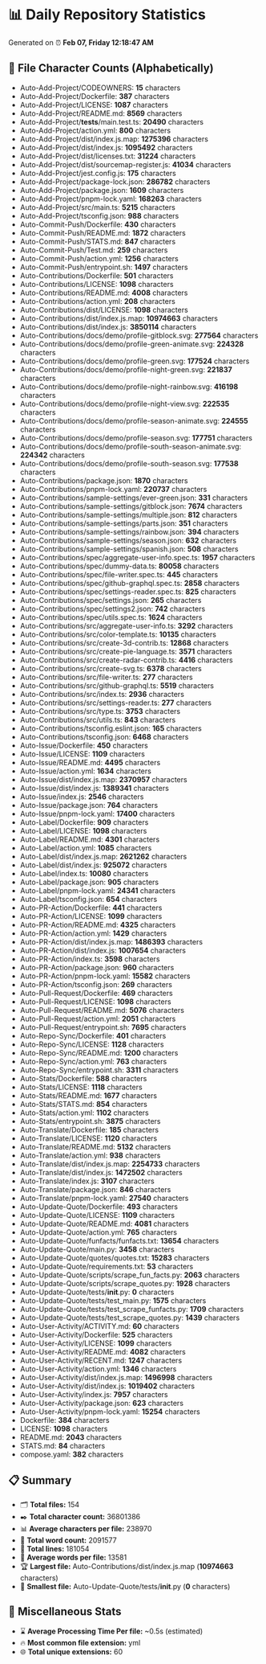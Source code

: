 # 📊 Daily Repository Statistics
Generated on ⏰ **Feb 07, Friday 12:18:47 AM**

## 📂 File Character Counts (Alphabetically)
- Auto-Add-Project/CODEOWNERS: **15** characters
- Auto-Add-Project/Dockerfile: **387** characters
- Auto-Add-Project/LICENSE: **1087** characters
- Auto-Add-Project/README.md: **8569** characters
- Auto-Add-Project/__tests__/main.test.ts: **20490** characters
- Auto-Add-Project/action.yml: **800** characters
- Auto-Add-Project/dist/index.js.map: **1275396** characters
- Auto-Add-Project/dist/index.js: **1095492** characters
- Auto-Add-Project/dist/licenses.txt: **31224** characters
- Auto-Add-Project/dist/sourcemap-register.js: **41034** characters
- Auto-Add-Project/jest.config.js: **175** characters
- Auto-Add-Project/package-lock.json: **286782** characters
- Auto-Add-Project/package.json: **1609** characters
- Auto-Add-Project/pnpm-lock.yaml: **168263** characters
- Auto-Add-Project/src/main.ts: **5215** characters
- Auto-Add-Project/tsconfig.json: **988** characters
- Auto-Commit-Push/Dockerfile: **430** characters
- Auto-Commit-Push/README.md: **1872** characters
- Auto-Commit-Push/STATS.md: **847** characters
- Auto-Commit-Push/Test.md: **259** characters
- Auto-Commit-Push/action.yml: **1256** characters
- Auto-Commit-Push/entrypoint.sh: **1497** characters
- Auto-Contributions/Dockerfile: **501** characters
- Auto-Contributions/LICENSE: **1098** characters
- Auto-Contributions/README.md: **4008** characters
- Auto-Contributions/action.yml: **208** characters
- Auto-Contributions/dist/LICENSE: **1098** characters
- Auto-Contributions/dist/index.js.map: **10974663** characters
- Auto-Contributions/dist/index.js: **3850114** characters
- Auto-Contributions/docs/demo/profile-gitblock.svg: **277564** characters
- Auto-Contributions/docs/demo/profile-green-animate.svg: **224328** characters
- Auto-Contributions/docs/demo/profile-green.svg: **177524** characters
- Auto-Contributions/docs/demo/profile-night-green.svg: **221837** characters
- Auto-Contributions/docs/demo/profile-night-rainbow.svg: **416198** characters
- Auto-Contributions/docs/demo/profile-night-view.svg: **222535** characters
- Auto-Contributions/docs/demo/profile-season-animate.svg: **224555** characters
- Auto-Contributions/docs/demo/profile-season.svg: **177751** characters
- Auto-Contributions/docs/demo/profile-south-season-animate.svg: **224342** characters
- Auto-Contributions/docs/demo/profile-south-season.svg: **177538** characters
- Auto-Contributions/package.json: **1870** characters
- Auto-Contributions/pnpm-lock.yaml: **220737** characters
- Auto-Contributions/sample-settings/ever-green.json: **331** characters
- Auto-Contributions/sample-settings/gitblock.json: **7674** characters
- Auto-Contributions/sample-settings/multiple.json: **812** characters
- Auto-Contributions/sample-settings/parts.json: **351** characters
- Auto-Contributions/sample-settings/rainbow.json: **394** characters
- Auto-Contributions/sample-settings/season.json: **632** characters
- Auto-Contributions/sample-settings/spanish.json: **508** characters
- Auto-Contributions/spec/aggregate-user-info.spec.ts: **1957** characters
- Auto-Contributions/spec/dummy-data.ts: **80058** characters
- Auto-Contributions/spec/file-writer.spec.ts: **445** characters
- Auto-Contributions/spec/github-graphql.spec.ts: **2858** characters
- Auto-Contributions/spec/settings-reader.spec.ts: **825** characters
- Auto-Contributions/spec/settings.json: **265** characters
- Auto-Contributions/spec/settings2.json: **742** characters
- Auto-Contributions/spec/utils.spec.ts: **1624** characters
- Auto-Contributions/src/aggregate-user-info.ts: **3292** characters
- Auto-Contributions/src/color-template.ts: **10135** characters
- Auto-Contributions/src/create-3d-contrib.ts: **12868** characters
- Auto-Contributions/src/create-pie-language.ts: **3571** characters
- Auto-Contributions/src/create-radar-contrib.ts: **4416** characters
- Auto-Contributions/src/create-svg.ts: **6378** characters
- Auto-Contributions/src/file-writer.ts: **277** characters
- Auto-Contributions/src/github-graphql.ts: **5519** characters
- Auto-Contributions/src/index.ts: **2936** characters
- Auto-Contributions/src/settings-reader.ts: **277** characters
- Auto-Contributions/src/type.ts: **3753** characters
- Auto-Contributions/src/utils.ts: **843** characters
- Auto-Contributions/tsconfig.eslint.json: **165** characters
- Auto-Contributions/tsconfig.json: **6468** characters
- Auto-Issue/Dockerfile: **450** characters
- Auto-Issue/LICENSE: **1109** characters
- Auto-Issue/README.md: **4495** characters
- Auto-Issue/action.yml: **1634** characters
- Auto-Issue/dist/index.js.map: **2370957** characters
- Auto-Issue/dist/index.js: **1389341** characters
- Auto-Issue/index.js: **2546** characters
- Auto-Issue/package.json: **764** characters
- Auto-Issue/pnpm-lock.yaml: **17400** characters
- Auto-Label/Dockerfile: **909** characters
- Auto-Label/LICENSE: **1098** characters
- Auto-Label/README.md: **4301** characters
- Auto-Label/action.yml: **1085** characters
- Auto-Label/dist/index.js.map: **2621262** characters
- Auto-Label/dist/index.js: **925072** characters
- Auto-Label/index.ts: **10080** characters
- Auto-Label/package.json: **905** characters
- Auto-Label/pnpm-lock.yaml: **24341** characters
- Auto-Label/tsconfig.json: **654** characters
- Auto-PR-Action/Dockerfile: **441** characters
- Auto-PR-Action/LICENSE: **1099** characters
- Auto-PR-Action/README.md: **4325** characters
- Auto-PR-Action/action.yml: **1429** characters
- Auto-PR-Action/dist/index.js.map: **1486393** characters
- Auto-PR-Action/dist/index.js: **1007654** characters
- Auto-PR-Action/index.ts: **3598** characters
- Auto-PR-Action/package.json: **960** characters
- Auto-PR-Action/pnpm-lock.yaml: **15582** characters
- Auto-PR-Action/tsconfig.json: **269** characters
- Auto-Pull-Request/Dockerfile: **469** characters
- Auto-Pull-Request/LICENSE: **1098** characters
- Auto-Pull-Request/README.md: **5076** characters
- Auto-Pull-Request/action.yml: **2051** characters
- Auto-Pull-Request/entrypoint.sh: **7695** characters
- Auto-Repo-Sync/Dockerfile: **401** characters
- Auto-Repo-Sync/LICENSE: **1128** characters
- Auto-Repo-Sync/README.md: **1200** characters
- Auto-Repo-Sync/action.yml: **763** characters
- Auto-Repo-Sync/entrypoint.sh: **3311** characters
- Auto-Stats/Dockerfile: **588** characters
- Auto-Stats/LICENSE: **1118** characters
- Auto-Stats/README.md: **1677** characters
- Auto-Stats/STATS.md: **854** characters
- Auto-Stats/action.yml: **1102** characters
- Auto-Stats/entrypoint.sh: **3875** characters
- Auto-Translate/Dockerfile: **185** characters
- Auto-Translate/LICENSE: **1120** characters
- Auto-Translate/README.md: **5132** characters
- Auto-Translate/action.yml: **938** characters
- Auto-Translate/dist/index.js.map: **2254733** characters
- Auto-Translate/dist/index.js: **1472502** characters
- Auto-Translate/index.js: **3107** characters
- Auto-Translate/package.json: **846** characters
- Auto-Translate/pnpm-lock.yaml: **27540** characters
- Auto-Update-Quote/Dockerfile: **493** characters
- Auto-Update-Quote/LICENSE: **1109** characters
- Auto-Update-Quote/README.md: **4081** characters
- Auto-Update-Quote/action.yml: **765** characters
- Auto-Update-Quote/funfacts/funfacts.txt: **13654** characters
- Auto-Update-Quote/main.py: **3458** characters
- Auto-Update-Quote/quotes/quotes.txt: **15283** characters
- Auto-Update-Quote/requirements.txt: **53** characters
- Auto-Update-Quote/scripts/scrape_fun_facts.py: **2063** characters
- Auto-Update-Quote/scripts/scrape_quotes.py: **1928** characters
- Auto-Update-Quote/tests/__init__.py: **0** characters
- Auto-Update-Quote/tests/test_main.py: **1575** characters
- Auto-Update-Quote/tests/test_scrape_funfacts.py: **1709** characters
- Auto-Update-Quote/tests/test_scrape_quotes.py: **1439** characters
- Auto-User-Activity/ACTIVITY.md: **60** characters
- Auto-User-Activity/Dockerfile: **525** characters
- Auto-User-Activity/LICENSE: **1099** characters
- Auto-User-Activity/README.md: **4082** characters
- Auto-User-Activity/RECENT.md: **1247** characters
- Auto-User-Activity/action.yml: **1346** characters
- Auto-User-Activity/dist/index.js.map: **1496998** characters
- Auto-User-Activity/dist/index.js: **1019402** characters
- Auto-User-Activity/index.js: **7957** characters
- Auto-User-Activity/package.json: **623** characters
- Auto-User-Activity/pnpm-lock.yaml: **15254** characters
- Dockerfile: **384** characters
- LICENSE: **1098** characters
- README.md: **2043** characters
- STATS.md: **84** characters
- compose.yaml: **382** characters

## 📋 Summary
- 🗂️ **Total files:** 154
- ✒️ **Total character count:** 36801386
- 📊 **Average characters per file:** 238970
- 📝 **Total word count:** 2091577
- 🧾 **Total lines:** 181054
- 📐 **Average words per file:** 13581
- 🏆 **Largest file:** Auto-Contributions/dist/index.js.map (**10974663** characters)
- 🥉 **Smallest file:** Auto-Update-Quote/tests/__init__.py (**0** characters)

## 🌟 Miscellaneous Stats
- ⌛ **Average Processing Time Per file:** ~0.5s (estimated)
- 🔥 **Most common file extension:** yml
- 🌐 **Total unique extensions:** 60
